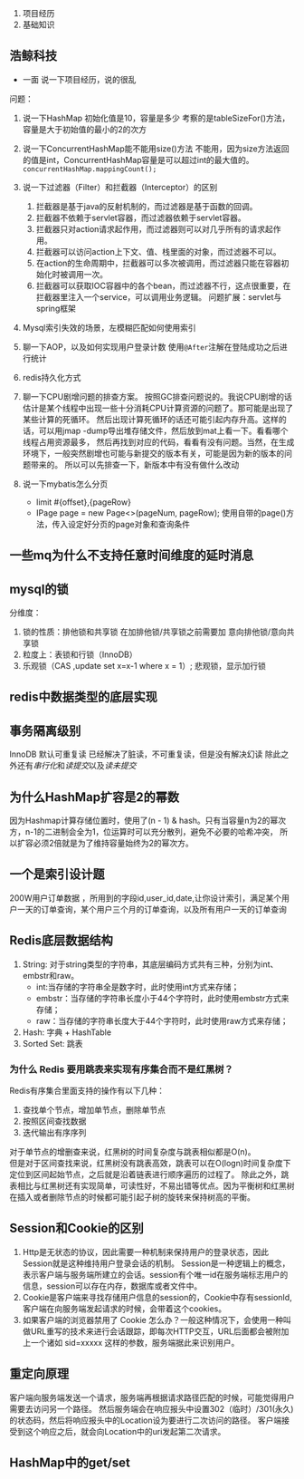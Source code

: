 1. 项目经历
2. 基础知识

## 浩鲸科技
- 一面
说一下项目经历，说的很乱
  
问题：
1. 说一下HashMap 初始化值是10，容量是多少
考察的是tableSizeFor()方法，容量是大于初始值的最小的2的次方
   
2. 说一下ConcurrentHashMap能不能用size()方法
不能用，因为size方法返回的值是int，ConcurrentHashMap容量是可以超过int的最大值的。 `concurrentHashMap.mappingCount();`
3. 说一下过滤器（Filter）和拦截器（Interceptor）的区别 
   1. 拦截器是基于java的反射机制的，而过滤器是基于函数的回调。
   2. 拦截器不依赖于servlet容器，而过滤器依赖于servlet容器。
   3. 拦截器只对action请求起作用，而过滤器则可以对几乎所有的请求起作用。
   4. 拦截器可以访问action上下文、值、栈里面的对象，而过滤器不可以。
   5. 在action的生命周期中，拦截器可以多次被调用，而过滤器只能在容器初始化时被调用一次。
   6. 拦截器可以获取IOC容器中的各个bean，而过滤器不行，这点很重要，在拦截器里注入一个service，可以调用业务逻辑。
   问题扩展：servlet与spring框架
      
4. Mysql索引失效的场景，左模糊匹配如何使用索引
   
5. 聊一下AOP，以及如何实现用户登录计数
 使用`@After`注解在登陆成功之后进行统计
6. redis持久化方式

7. 聊一下CPU剧增问题的排查方案。 
   按照GC排查问题说的。我说CPU剧增的话估计是某个线程中出现一些十分消耗CPU计算资源的问题了。那可能是出现了某些计算的死循环。
   然后出现计算死循环的话还可能引起内存升高。这样的话，可以用jmap -dump导出堆存储文件，然后放到mat上看一下。看看哪个线程占用资源最多，
   然后再找到对应的代码，看看有没有问题。当然，在生成环境下，一般突然剧增也可能与新提交的版本有关，可能是因为新的版本的问题带来的。
   所以可以先排查一下，新版本中有没有做什么改动

8. 说一下mybatis怎么分页
   - limit #{offset},{pageRow}
   - IPage<T> page = new Page<>(pageNum, pageRow); 使用自带的page()方法，传入设定好分页的page对象和查询条件
   
## 一些mq为什么不支持任意时间维度的延时消息

## mysql的锁
分维度：
1. 锁的性质：排他锁和共享锁 在加排他锁/共享锁之前需要加 意向排他锁/意向共享锁
2. 粒度上：表锁和行锁（InnoDB）
3. 乐观锁（CAS ,update set x=x-1 where x = 1）; 悲观锁，显示加行锁
## redis中数据类型的底层实现

## 事务隔离级别
InnoDB 默认可重复读 已经解决了脏读，不可重复读，但是没有解决幻读
除此之外还有*串行化*和*读提交*以及*读未提交*

## 为什么HashMap扩容是2的幂数
因为Hashmap计算存储位置时，使用了(n - 1) & hash。只有当容量n为2的幂次方，n-1的二进制会全为1，位运算时可以充分散列，避免不必要的哈希冲突，
所以扩容必须2倍就是为了维持容量始终为2的幂次方。

## 一个是索引设计题
200W用户订单数据 ，所用到的字段id,user_id,date,让你设计索引，满足某个用户一天的订单查询，某个用户三个月的订单查询，以及所有用户一天的订单查询

## Redis底层数据结构
1. String: 对于string类型的字符串，其底层编码方式共有三种，分别为int、embstr和raw。
      - int:当存储的字符串全是数字时，此时使用int方式来存储；
      - embstr：当存储的字符串长度小于44个字符时，此时使用embstr方式来存储；
      - raw：当存储的字符串长度大于44个字符时，此时使用raw方式来存储；
2. Hash: 字典 + HashTable 
3. Sorted Set: 跳表


### 为什么 Redis 要用跳表来实现有序集合而不是红黑树？
Redis有序集合里面支持的操作有以下几种：
1. 查找单个节点，增加单节点，删除单节点
2. 按照区间查找数据
3. 迭代输出有序序列

对于单节点的增删查来说，红黑树的时间复杂度与跳表相似都是O(n)。  
但是对于区间查找来说，红黑树没有跳表高效，跳表可以在O(logn)时间复杂度下定位到区间起始节点，之后就是沿着链表进行顺序遍历的过程了。
除此之外，跳表相比与红黑树还有实现简单，可读性好，不易出错等优点。因为平衡树和红黑树在插入或者删除节点的时候都可能引起子树的旋转来保持树高的平衡。

## Session和Cookie的区别

1. Http是无状态的协议，因此需要一种机制来保持用户的登录状态，因此Session就是这种维持用户登录会话的机制。
Session是一种逻辑上的概念，表示客户端与服务端所建立的会话。session有个唯一id在服务端标志用户的信息，session可以存在内存，数据库或者文件中。
2. Cookie是客户端来寻找存储用户信息的session的，Cookie中存有sessionId,客户端在向服务端发起请求的时候，会带着这个cookies。
3. 如果客户端的浏览器禁用了 Cookie 怎么办？一般这种情况下，会使用一种叫做URL重写的技术来进行会话跟踪，即每次HTTP交互，URL后面都会被附加上一个诸如 sid=xxxxx 这样的参数，服务端据此来识别用户。

## 重定向原理

客户端向服务端发送一个请求，服务端再根据请求路径匹配的时候，可能觉得用户需要去访问另一个路径。
然后服务端会在响应报头中设置302（临时）/301(永久)的状态码，然后将响应报头中的Location设为要进行二次访问的路径。
客户端接受到这个响应之后，就会向Location中的uri发起第二次请求。

## HashMap中的get/set







